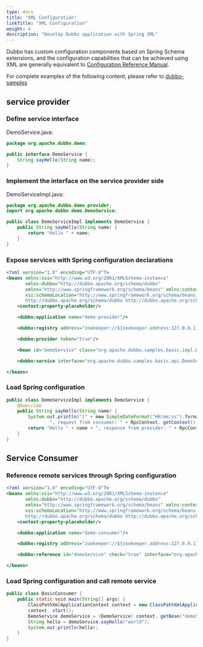 ```yaml
---
type: docs
title: "XML Configuration"
linkTitle: "XML Configuration"
weight: 4
description: "Develop Dubbo application with Spring XML"
---
```


Dubbo has custom configuration components based on Spring Schema extensions, and the configuration capabilities that can be achieved using XML are generally equivalent to [Configuration Reference Manual](../properties).


For complete examples of the following content, please refer to [dubbo-samples](https://github.com/apache/dubbo-samples/tree/master/1-basic/dubbo-samples-basic)

## service provider


### Define service interface

DemoService.java:

```java
package org.apache.dubbo.demo;

public interface DemoService {
    String sayHello(String name);
}
```

### Implement the interface on the service provider side

DemoServiceImpl.java:

```java
package org.apache.dubbo.demo.provider;
import org.apache.dubbo.demo.DemoService;

public class DemoServiceImpl implements DemoService {
    public String sayHello(String name) {
        return "Hello " + name;
    }
}
```

### Expose services with Spring configuration declarations

```xml
<?xml version="1.0" encoding="UTF-8"?>
<beans xmlns:xsi="http://www.w3.org/2001/XMLSchema-instance"
       xmlns:dubbo="http://dubbo.apache.org/schema/dubbo"
       xmlns="http://www.springframework.org/schema/beans" xmlns:context="http://www.springframework.org/schema/context"
       xsi:schemaLocation="http://www.springframework.org/schema/beans http://www.springframework.org/schema/beans/spring-beans.xsd
       http://dubbo.apache.org/schema/dubbo http://dubbo.apache.org/schema/dubbo/dubbo.xsd http://www.springframework.org/schema/context http://www.springframework .org/schema/context/spring-context.xsd">
    <context:property-placeholder/>

    <dubbo:application name="demo-provider"/>

    <dubbo:registry address="zookeeper://${zookeeper.address:127.0.0.1}:2181"/>

    <dubbo:provider token="true"/>

    <bean id="demoService" class="org.apache.dubbo.samples.basic.impl.DemoServiceImpl"/>

    <dubbo:service interface="org.apache.dubbo.samples.basic.api.DemoService" ref="demoService"/>

</beans>
```

### Load Spring configuration

```java
public class DemoServiceImpl implements DemoService {
    @Override
    public String sayHello(String name) {
        System.out.println("[" + new SimpleDateFormat("HH:mm:ss").format(new Date()) + "] Hello " + name +
                ", request from consumer: " + RpcContext. getContext(). getRemoteAddress());
        return "Hello " + name + ", response from provider: " + RpcContext.getContext().getLocalAddress();
    }
}
```

## Service Consumer

### Reference remote services through Spring configuration

```xml
<?xml version="1.0" encoding="UTF-8"?>
<beans xmlns:xsi="http://www.w3.org/2001/XMLSchema-instance"
       xmlns:dubbo="http://dubbo.apache.org/schema/dubbo"
       xmlns="http://www.springframework.org/schema/beans" xmlns:context="http://www.springframework.org/schema/context"
       xsi:schemaLocation="http://www.springframework.org/schema/beans http://www.springframework.org/schema/beans/spring-beans.xsd
       http://dubbo.apache.org/schema/dubbo http://dubbo.apache.org/schema/dubbo/dubbo.xsd http://www.springframework.org/schema/context http://www.springframework .org/schema/context/spring-context.xsd">
    <context:property-placeholder/>

    <dubbo:application name="demo-consumer"/>

    <dubbo:registry address="zookeeper://${zookeeper.address:127.0.0.1}:2181"/>

    <dubbo:reference id="demoService" check="true" interface="org.apache.dubbo.samples.basic.api.DemoService"/>

</beans>
```

### Load Spring configuration and call remote service

```java
public class BasicConsumer {
    public static void main(String[] args) {
        ClassPathXmlApplicationContext context = new ClassPathXmlApplicationContext("spring/dubbo-demo-consumer.xml");
        context. start();
        DemoService demoService = (DemoService) context. getBean("demoService");
        String hello = demoService.sayHello("world");
        System.out.println(hello);
    }
}
```